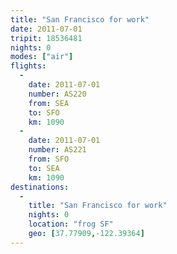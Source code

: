 ```yaml
---
title: "San Francisco for work"
date: 2011-07-01
tripit: 18536481
nights: 0
modes: ["air"]
flights:
  -
    date: 2011-07-01
    number: AS220
    from: SEA
    to: SFO
    km: 1090
  -
    date: 2011-07-01
    number: AS221
    from: SFO
    to: SEA
    km: 1090
destinations:
  -
    title: "San Francisco for work"
    nights: 0
    location: "frog SF"
    geo: [37.77909,-122.39364]
---
```



